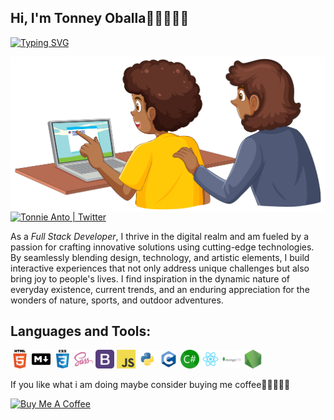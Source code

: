 ## Hi, I'm Tonney Oballa👋🏽👨🏾‍💻

[![Typing SVG][def2]](https://git.io/typing-svg)

<img align="center" src="https://github.com/tonneyoballa/tonneyoballa/blob/main/image/techmom.jpg?raw=true">

<a href="https://twitter.com/tonnieanto">
    <img alt="Tonnie Anto | Twitter" width="20px" src="https://raw.githubusercontent.com/peterthehan/peterthehan/master/assets/twwitter.svg"></a>

As a <em>Full Stack Developer</em>, I thrive in the digital realm and am fueled by a passion for crafting innovative solutions using cutting-edge technologies. By seamlessly blending design, technology, and artistic elements, I build interactive experiences that not only address unique challenges but also bring joy to people's lives. I find inspiration in the dynamic nature of everyday existence, current trends, and an enduring appreciation for the wonders of nature, sports, and outdoor adventures.

## Languages and Tools:
<code><img height="30" src="https://github.com/github/explore/blob/main/topics/html/html.png"></code>
<code><img height="30" src="https://github.com/github/explore/blob/main/topics/markdown/markdown.png"></code>
<code><img height="30" src="https://github.com/github/explore/blob/main/topics/css/css.png"></code>
<code><img height="30" src="https://github.com/github/explore/blob/main/topics/sass/sass.png"></code>
<code><img height="30" src="https://github.com/github/explore/blob/main/topics/bootstrap/bootstrap.png"></code>
<code><img height="30" src="https://raw.githubusercontent.com/github/explore/80688e429a7d4ef2fca1e82350fe8e3517d3494d/topics/javascript/javascript.png"></code>
<code><img height="30" src="https://github.com/github/explore/blob/main/topics/python/python.png"></code>
<code><img height="30" src="https://github.com/github/explore/blob/main/topics/c/c.png"></code>
<code><img height="30" src="https://github.com/github/explore/blob/main/topics/csharp/csharp.png"></code>
<code><img height="30" src="https://raw.githubusercontent.com/github/explore/80688e429a7d4ef2fca1e82350fe8e3517d3494d/topics/react/react.png"></code>
<code><img height="30" src="https://github.com/github/explore/blob/main/topics/mongodb/mongodb.png"></code>
<code><img height="30" src="https://raw.githubusercontent.com/github/explore/80688e429a7d4ef2fca1e82350fe8e3517d3494d/topics/nodejs/nodejs.png"></code>

[def2]: https://readme-typing-svg.herokuapp.com?size=25&color=e5c99f&center=true&width=800&lines=Welcome+to+my+profile.+Feel+free+to+connect.

If you like what i am doing maybe consider buying me coffee🥺👉🏽👈🏽

<a href="https://www.buymeacoffee.com/tonneyoballa" target="_blank"> <img src="https://cdn.buymecoffe.com/button/v2/default-red.png" alt="Buy Me A Coffee" width="150"></a>
<br>
